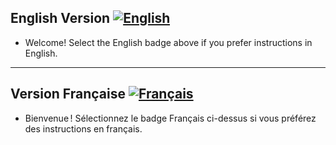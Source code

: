 ## English Version [![English](https://raw.githubusercontent.com/stevenrskelton/flag-icon/master/png/16/country-4x3/us.png)](readme_files/en_readme.md)
- Welcome! Select the English badge above if you prefer instructions in English.
---

## Version Française [![Français](https://raw.githubusercontent.com/stevenrskelton/flag-icon/master/png/16/country-4x3/fr.png)](readme_files/fr_readme.md)
- Bienvenue ! Sélectionnez le badge Français ci-dessus si vous préférez des instructions en français.  
